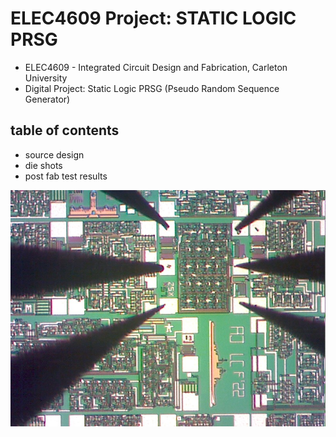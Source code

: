 # ELEC4609 Project: STATIC LOGIC PRSG 
- ELEC4609 - Integrated Circuit Design and Fabrication, Carleton University
- Digital Project: Static Logic PRSG (Pseudo Random Sequence Generator)
## table of contents
- source design
- die shots
- post fab test results

![die shot](/G12C1.jpg)
